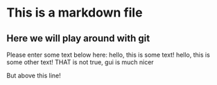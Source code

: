 # This is a markdown file 

## Here we will play around with git 
Please enter some text below here: 
hello, this is some text!
hello, this is some other text!
THAT is not true, gui is much nicer

But above this line! 
